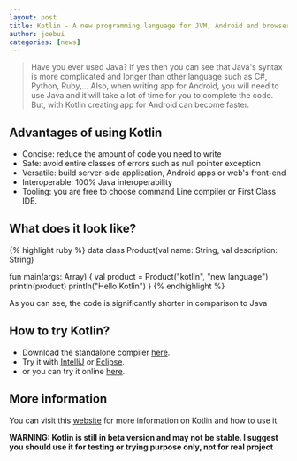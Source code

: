 ```yaml
---
layout: post
title: Kotlin - A new programming language for JVM, Android and browser
author: joebui
categories: [news]
---
```


> Have you ever used Java? If yes then you can see that Java's syntax is more complicated and longer than other
> language such as C#, Python, Ruby,... Also, when writing app for Android, you will need to use Java and it will
> take a lot of time for you to complete the code. But, with Kotlin creating app for Android can become faster.

## Advantages of using Kotlin
-   Concise: reduce the amount of code you need to write
-   Safe: avoid entire classes of errors such as null pointer exception
-   Versatile: build server-side application, Android apps or web's front-end
-   Interoperable: 100% Java interoperability
-   Tooling: you are free to choose command Line compiler or First Class IDE.

## What does it look like?
{% highlight ruby %}
data class Product(val name: String, val description: String)

fun main(args: Array<String>) {
    val product = Product("kotlin", "new language")
    println(product)
    println("Hello Kotlin")
}
{% endhighlight %}

As you can see, the code is significantly shorter in comparison to Java

## How to try Kotlin?
-   Download the standalone compiler [here](https://kotlinlang.org/docs/tutorials/command-line.html).
-   Try it with [IntelliJ](https://kotlinlang.org/docs/tutorials/getting-started.html) or [Eclipse](https://kotlinlang.org/docs/tutorials/getting-started-eclipse.html).
-   or you can try it online [here](http://try.kotlinlang.org/#/Examples/Hello,%20world!/Simplest%20version/Simplest%20version.kt).

## More information
You can visit this [website](kotlinlang.org) for more information on Kotlin and how to use it.

**WARNING: Kotlin is still in beta version and may not be stable. I suggest you should use it for testing or trying purpose only, not for real project**

